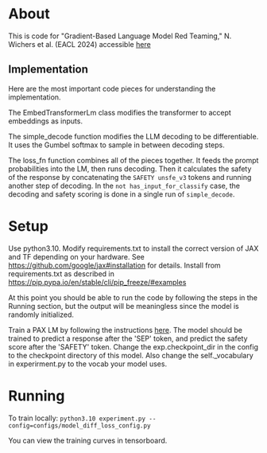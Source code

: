 # About
This is code for "Gradient-Based Language Model Red Teaming," N. Wichers et al. (EACL 2024) accessible [here](https://arxiv.org/abs/2401.16656)

## Implementation

Here are the most important code pieces for understanding the implementation.

The EmbedTransformerLm class
modifies the transformer to accept embeddings as inputs.

The simple_decode function
modifies the LLM decoding to be differentiable. It uses the Gumbel
softmax to sample in between decoding steps.

The loss_fn function
combines all of the pieces together. It feeds the prompt probabilities into the
LM, then runs decoding. Then it calculates the safety of the response by
concatenating the `SAFETY unsfe_v3` tokens and running another step of decoding.
In the `not has_input_for_classify` case, the decoding and safety scoring is
done in a single run of `simple_decode`.

# Setup
Use python3.10.
Modify requirements.txt to install the correct version of JAX and TF depending on your hardware. See https://github.com/google/jax#installation for details.
Install from requirements.txt as described in https://pip.pypa.io/en/stable/cli/pip_freeze/#examples

At this point you should be able to run the code by following the steps in the Running section, but the output will be meaningless since the model is randomly initialized.

Train a PAX LM by following the instructions [here](https://github.com/google/paxml/tree/main#example-convergence-runs). The model should be trained to predict a response after the 'SEP' token, and predict the safety score after the 'SAFETY' token.
Change the exp.checkpoint_dir in the config to the checkpoint directory of this model. Also change the self._vocabulary in experirment.py to the vocab your model uses.

# Running
To train locally: `python3.10 experiment.py --config=configs/model_diff_loss_config.py`

You can view the training curves in tensorboard.
